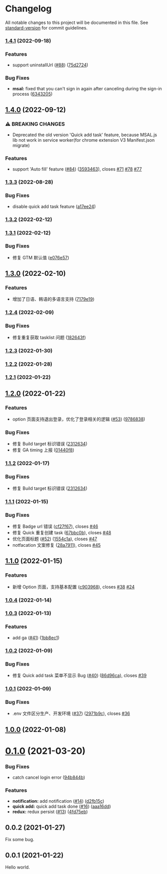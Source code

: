 # Changelog

All notable changes to this project will be documented in this file. See [standard-version](https://github.com/conventional-changelog/standard-version) for commit guidelines.

### [1.4.1](https://github.com/WayneGongCN/microsoft-todo-browser-ext/compare/v1.4.0...v1.4.1) (2022-09-18)


### Features

* support uninstallUrl ([#88](https://github.com/WayneGongCN/microsoft-todo-browser-ext/issues/88)) ([75d2724](https://github.com/WayneGongCN/microsoft-todo-browser-ext/commit/75d27249260e6f58cbbf1cf1b065c0cc69d3509a))


### Bug Fixes

* **msal:** fixed that you can't sign in again after canceling during the sign-in process ([6343205](https://github.com/WayneGongCN/microsoft-todo-browser-ext/commit/63432058f4266a887b717c50526279af476b5355))

## [1.4.0](https://github.com/WayneGongCN/microsoft-todo-browser-ext/compare/v1.3.2...v1.4.0) (2022-09-12)


### ⚠ BREAKING CHANGES

* Deprecated the old version 'Quick add task' feature, because MSAL.js lib  not work
in service worker(for chrome extension V3 Manifest.json migrate)

### Features

* support 'Auto fill' feature ([#84](https://github.com/WayneGongCN/microsoft-todo-browser-ext/issues/84)) ([3593463](https://github.com/WayneGongCN/microsoft-todo-browser-ext/commit/35934634eda87bcaeeb9c2ae88532386710f8c35)), closes [#71](https://github.com/WayneGongCN/microsoft-todo-browser-ext/issues/71) [#78](https://github.com/WayneGongCN/microsoft-todo-browser-ext/issues/78) [#77](https://github.com/WayneGongCN/microsoft-todo-browser-ext/issues/77)

### [1.3.3](https://github.com/WayneGongCN/microsoft-todo-browser-ext/compare/v1.3.2...v1.3.3) (2022-08-28)


### Bug Fixes

* disable quick add task feature ([a17ee24](https://github.com/WayneGongCN/microsoft-todo-browser-ext/commit/a17ee2412b42a1e28a571b673b1a16720a7ca91b))

### [1.3.2](https://github.com/WayneGongCN/microsoft-todo-browser-ext/compare/v1.3.1...v1.3.2) (2022-02-12)

### [1.3.1](https://github.com/WayneGongCN/microsoft-todo-browser-ext/compare/v1.3.0...v1.3.1) (2022-02-12)


### Bug Fixes

* 修复 GTM 默认值 ([e076e57](https://github.com/WayneGongCN/microsoft-todo-browser-ext/commit/e076e573aca59db5fb1ed8c7605631d7b79ec397))

## [1.3.0](https://github.com/WayneGongCN/microsoft-todo-browser-ext/compare/v1.2.4...v1.3.0) (2022-02-10)


### Features

* 增加了日语、韩语的多语言支持 ([7179e19](https://github.com/WayneGongCN/microsoft-todo-browser-ext/commit/7179e19b143cb2f1bb2ac0c02f61357a6474ae25))

### [1.2.4](https://github.com/WayneGongCN/microsoft-todo-browser-ext/compare/v1.2.3...v1.2.4) (2022-02-09)


### Bug Fixes

* 修复重复获取 tasklist 问题 ([182643f](https://github.com/WayneGongCN/microsoft-todo-browser-ext/commit/182643f19e208093402e6c0c1ba5848b96c12679))

### [1.2.3](https://github.com/WayneGongCN/microsoft-todo-browser-ext/compare/v1.2.2...v1.2.3) (2022-01-30)

### [1.2.2](https://github.com/WayneGongCN/microsoft-todo-browser-ext/compare/v1.2.1...v1.2.2) (2022-01-28)

### [1.2.1](https://github.com/WayneGongCN/microsoft-todo-browser-ext/compare/v1.2.0...v1.2.1) (2022-01-22)

## [1.2.0](https://github.com/WayneGongCN/microsoft-todo-browser-ext/compare/v1.1.1...v1.2.0) (2022-01-22)


### Features

* option 页面支持退出登录，优化了登录相关的逻辑 ([#53](https://github.com/WayneGongCN/microsoft-todo-browser-ext/issues/53)) ([9786838](https://github.com/WayneGongCN/microsoft-todo-browser-ext/commit/9786838e976ae9e63cb2d4ac556711d2a83e5ec5))


### Bug Fixes

* 修复 Build target 标识错误 ([2312634](https://github.com/WayneGongCN/microsoft-todo-browser-ext/commit/23126343d236ab14c257fef15fbded0b83f8d7bf))
* 修复 GA timing 上报 ([01440f8](https://github.com/WayneGongCN/microsoft-todo-browser-ext/commit/01440f85472cc814f8876055d35554abd6fa65c4))

### [1.1.2](https://github.com/WayneGongCN/microsoft-todo-browser-ext/compare/v1.1.1...v1.1.2) (2022-01-17)


### Bug Fixes

* 修复 Build target 标识错误 ([2312634](https://github.com/WayneGongCN/microsoft-todo-browser-ext/commit/23126343d236ab14c257fef15fbded0b83f8d7bf))

### [1.1.1](https://github.com/WayneGongCN/microsoft-todo-browser-ext/compare/v1.1.0...v1.1.1) (2022-01-15)


### Bug Fixes

* 修复 Badge url 错误 ([cf27f67](https://github.com/WayneGongCN/microsoft-todo-browser-ext/commit/cf27f67633d30856c8a964f47b50e52353846f06)), closes [#46](https://github.com/WayneGongCN/microsoft-todo-browser-ext/issues/46)
* 修复 Quick 重复创建 task ([67bbc0b](https://github.com/WayneGongCN/microsoft-todo-browser-ext/commit/67bbc0ba1e0b40a243837fd4208ffba5754a15a6)), closes [#48](https://github.com/WayneGongCN/microsoft-todo-browser-ext/issues/48)
* 优化页面标题 ([#52](https://github.com/WayneGongCN/microsoft-todo-browser-ext/issues/52)) ([1554c1a](https://github.com/WayneGongCN/microsoft-todo-browser-ext/commit/1554c1ab8956de807eded5d4046ffe600f73294a)), closes [#47](https://github.com/WayneGongCN/microsoft-todo-browser-ext/issues/47)
* notfacation 文案修复 ([28a7911](https://github.com/WayneGongCN/microsoft-todo-browser-ext/commit/28a7911d4464a4b86aaf787ee7ef26081cb24713)), closes [#45](https://github.com/WayneGongCN/microsoft-todo-browser-ext/issues/45)

## [1.1.0](https://github.com/WayneGongCN/microsoft-todo-browser-ext/compare/v1.0.4...v1.1.0) (2022-01-15)


### Features

* 新增 Option 页面，支持基本配置 ([c903968](https://github.com/WayneGongCN/microsoft-todo-browser-ext/commit/c9039682fb397b30a74ac3f01ca040f5019972fa)), closes [#38](https://github.com/WayneGongCN/microsoft-todo-browser-ext/issues/38) [#24](https://github.com/WayneGongCN/microsoft-todo-browser-ext/issues/24)

### [1.0.4](https://github.com/WayneGongCN/microsoft-todo-browser-ext/compare/v1.0.3...v1.0.4) (2022-01-14)

### [1.0.3](https://github.com/WayneGongCN/microsoft-todo-browser-ext/compare/v1.0.2...v1.0.3) (2022-01-13)


### Features

* add ga ([#41](https://github.com/WayneGongCN/microsoft-todo-browser-ext/issues/41)) ([1bb8ec1](https://github.com/WayneGongCN/microsoft-todo-browser-ext/commit/1bb8ec1116791a1c902f95052a5baf3ed254cac6))

### [1.0.2](https://github.com/WayneGongCN/microsoft-todo-browser-ext/compare/v1.0.1...v1.0.2) (2022-01-09)


### Bug Fixes

* 修复 Quick add task 菜单不显示 Bug ([#40](https://github.com/WayneGongCN/microsoft-todo-browser-ext/issues/40)) ([86d96ca](https://github.com/WayneGongCN/microsoft-todo-browser-ext/commit/86d96cad62dcb2105da7617cae1ebbf0717c2f86)), closes [#39](https://github.com/WayneGongCN/microsoft-todo-browser-ext/issues/39)

### [1.0.1](https://github.com/WayneGongCN/microsoft-todo-browser-ext/compare/v1.0.0...v1.0.1) (2022-01-09)


### Bug Fixes

* .env 文件区分生产、开发环境 ([#37](https://github.com/WayneGongCN/microsoft-todo-browser-ext/issues/37)) ([2971b9c](https://github.com/WayneGongCN/microsoft-todo-browser-ext/commit/2971b9cdb691bf934daee6acfec2e7fab46f706d)), closes [#36](https://github.com/WayneGongCN/microsoft-todo-browser-ext/issues/36)

## [1.0.0](https://github.com/WayneGongCN/microsoft-todo-browser-ext/compare/v0.1.1...v1.0.0) (2022-01-08)

# [0.1.0](https://github.com/WayneGongCN/microsoft-todo-browser-ext/compare/v0.0.2...v0.1.0) (2021-03-20)

### Bug Fixes

- catch cancel login error ([94b844b](https://github.com/WayneGongCN/microsoft-todo-browser-ext/commit/94b844b095604ed6023cfa243ea6fe36d65eacb5))

### Features

- **notification:** add notification ([#14](https://github.com/WayneGongCN/microsoft-todo-browser-ext/issues/14)) ([d2fb15c](https://github.com/WayneGongCN/microsoft-todo-browser-ext/commit/d2fb15c13e209a136aef47d9b2a3aa5720d8785c))
- **quick add:** quick add task done ([#16](https://github.com/WayneGongCN/microsoft-todo-browser-ext/issues/16)) ([aaa16dd](https://github.com/WayneGongCN/microsoft-todo-browser-ext/commit/aaa16dd84029a36107688e7ccfe4be336f8a37b1))
- **redux:** redux persist ([#13](https://github.com/WayneGongCN/microsoft-todo-browser-ext/issues/13)) ([4fd75eb](https://github.com/WayneGongCN/microsoft-todo-browser-ext/commit/4fd75eb021a1b28e0b5ce9657b06cb0fedbc262a))

## 0.0.2 (2021-01-27)

Fix some bug.

## 0.0.1 (2021-01-22)

Hello world.
